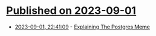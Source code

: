 # [Published on 2023-09-01](index.md)

* [2023-09-01, 22:41:09](https://lobste.rs/s/1rbawx/explaining_postgres_meme) - [Explaining The Postgres Meme](https://www.avestura.dev/blog/explaining-the-postgres-meme)
